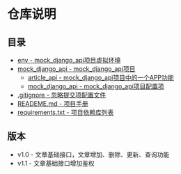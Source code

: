 # 仓库说明

## 目录
+ [env - mock_django_api项目虚拟环境](env/)
+ [mock_django_api - mock_django_api项目](mock_django_api/)
    - [article_api - mock_django_api项目中的一个APP功能](mock_django_api/article_api)
    - [mock_django_api - mock_django_api项目配置项](mock_django_api/mock_django_api)
+ [.gitignore - 忽略提交项配置文件](mock_django_api/.gitignore)
+ [READEME.md - 项目手册](README.md)
+ [requirements.txt - 项目依赖库列表](mock_django_api/requirements.txt)

## 版本
+ v1.0 - 文章基础接口，文章增加、删除、更新、查询功能
+ v1.1 - 文章基础接口增加鉴权
